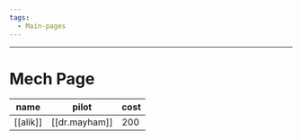 ```yaml
---
tags:
  - Main-pages
---
```

---
# Mech Page



| name     | pilot         | cost |
| -------- | ------------- | ---- |
| [[alik]] | [[dr.mayham]] | 200  |
